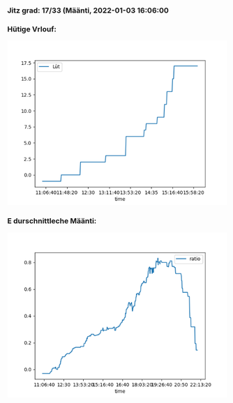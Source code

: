 ### Jitz grad: 17/33 (Määnti, 2022-01-03 16:06:00

### Hütige Vrlouf:
![Graph](Today.png)

### E durschnittleche Määnti:
![Graph](Määnti.png)